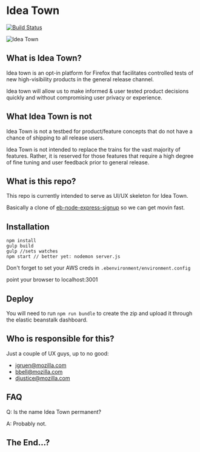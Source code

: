 # Idea Town

[![Build Status](https://travis-ci.org/mozilla/idea-town.svg?branch=master)](https://travis-ci.org/mozilla/idea-town)

![Idea Town](https://raw.githubusercontent.com/mozilla/idea-town/master/src/images/splash-logo%402x.png)

## What is Idea Town?

Idea town is an opt-in platform for Firefox that facilitates controlled tests of new high-visibility products in the general release channel.

Idea town will allow us to make informed & user tested product decisions quickly and without compromising user privacy or experience.

## What Idea Town is not

Idea Town is not a testbed for product/feature concepts that do not have a chance of shipping to all release users.

Idea Town is not intended to replace the trains for the vast majority of features. Rather, it is reserved for those features that require a high degree of fine tuning and user feedback prior to general release.

## What is this repo?

This repo is currently intended to serve as UI/UX skeleton for Idea Town.

Basically a clone of [eb-node-express-signup](https://github.com/awslabs/eb-node-express-signup) so we can get movin fast.

## Installation

```
npm install
gulp build
gulp //sets watches
npm start // better yet: nodemon server.js
```

Don't forget to set your AWS creds in `.ebenvironment/environment.config`

point your browser to localhost:3001

## Deploy
You will need to run `npm run bundle` to create the zip and upload it through the
elastic beanstalk dashboard.

## Who is responsible for this?

Just a couple of UX guys, up to no good:
- jgruen@mozilla.com
- bbell@mozilla.com
- djustice@mozilla.com

## FAQ

Q: Is the name Idea Town permanent?

A: Probably not.

## The End...?
